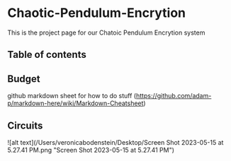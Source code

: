 # Chaotic-Pendulum-Encrytion
This is the project page for our Chatoic Pendulum Encrytion system




## Table of contents


## Budget

github markdown sheet for how to do stuff
(https://github.com/adam-p/markdown-here/wiki/Markdown-Cheatsheet)


## Circuits 

![alt text](/Users/veronicabodenstein/Desktop/Screen Shot 2023-05-15 at 5.27.41 PM.png "Screen Shot 2023-05-15 at 5.27.41 PM")
